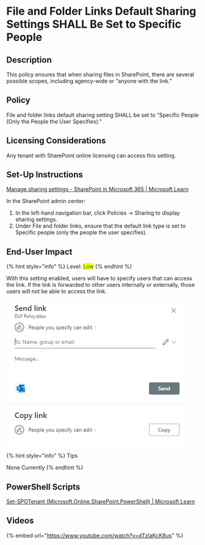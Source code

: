 # File and Folder Links Default Sharing Settings SHALL Be Set to Specific People

## Description

This policy ensures that when sharing files in SharePoint, there are several possible scopes, including agency-wide or “anyone with the link.”

## Policy

File and folder links default sharing setting SHALL be set to “Specific People (Only the People the User Specifies).”

## Licensing Considerations

Any tenant with SharePoint online licensing can access this setting.

## Set-Up Instructions

[Manage sharing settings - SharePoint in Microsoft 365 | Microsoft Learn](https://learn.microsoft.com/en-us/sharepoint/turn-external-sharing-on-or-off#file-and-folder-links)

In the SharePoint admin center:

1. In the left-hand navigation bar, click Policies -> Sharing to display sharing settings.
2. Under File and folder links, ensure that the default link type is set to Specific people (only the people the user specifies).

## End-User Impact

{% hint style="info" %}
Level: <mark style="color:green;">Low</mark>
{% endhint %}

With this setting enabled, users will have to specify users that can access the link. If the link is forwarded to other users internally or externally, those users will not be able to access the link.

![](../../.gitbook/assets/pic8.png)

{% hint style="info" %}
Tips

None Currently
{% endhint %}

## PowerShell Scripts

[Set-SPOTenant (Microsoft.Online.SharePoint.PowerShell) | Microsoft Learn](https://learn.microsoft.com/en-us/powershell/module/sharepoint-online/Set-SPOTenant?view=sharepoint-ps)

## Videos&#x20;

{% embed url="https://www.youtube.com/watch?v=dTzIaKcK8us" %}

